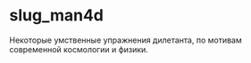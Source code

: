 # slug_man4d
Некоторые умственные упражнения дилетанта, по мотивам современной космологии и физики.
